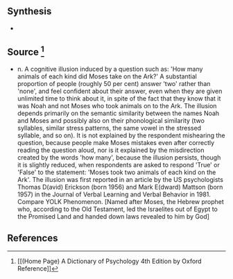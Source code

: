 ## Synthesis
- 
## Source [^1]
- n. A cognitive illusion induced by a question such as: 'How many animals of each kind did Moses take on the Ark?' A substantial proportion of people (roughly 50 per cent) answer 'two' rather than 'none', and feel confident about their answer, even when they are given unlimited time to think about it, in spite of the fact that they know that it was Noah and not Moses who took animals on to the Ark. The illusion depends primarily on the semantic similarity between the names Noah and Moses and possibly also on their phonological similarity (two syllables, similar stress patterns, the same vowel in the stressed syllable, and so on). It is not explained by the respondent mishearing the question, because people make Moses mistakes even after correctly reading the question aloud, nor is it explained by the misdirection created by the words 'how many', because the illusion persists, though it is slightly reduced, when respondents are asked to respond 'True' or 'False' to the statement: 'Moses took two animals of each kind on the Ark'. The illusion was first reported in an article by the US psychologists Thomas D(avid) Erickson (born 1956) and Mark E(dward) Mattson (born 1957) in the Journal of Verbal Learning and Verbal Behavior in 1981. Compare YOLK Phenomenon. \[Named after Moses, the Hebrew prophet who, according to the Old Testament, led the Israelites out of Egypt to the Promised Land and handed down laws revealed to him by God]
## References

[^1]: [[(Home Page) A Dictionary of Psychology 4th Edition by Oxford Reference]]